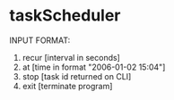 # taskScheduler
INPUT FORMAT:
1. recur [interval in seconds]
2. at [time in format "2006-01-02 15:04"]
3. stop [task id returned on CLI]
4. exit [terminate program]
